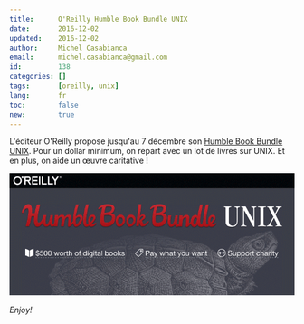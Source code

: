 ```yaml
---
title:      O'Reilly Humble Book Bundle UNIX
date:       2016-12-02
updated:    2016-12-02
author:     Michel Casabianca
email:      michel.casabianca@gmail.com
id:         138
categories: []
tags:       [oreilly, unix]
lang:       fr
toc:        false
new:        true
---
```


L'éditeur O'Reilly propose jusqu'au 7 décembre son [Humble Book Bundle UNIX](https://www.humblebundle.com/books/unix-book-bundle). Pour un dollar minimum, on repart avec un lot de livres sur UNIX. Et en plus, on aide un œuvre caritative !

<!--more-->

![](oreilly-humble-bundle-unix.png)

*Enjoy!*
